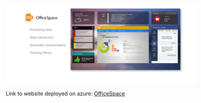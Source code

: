
![Logo](https://github.com/travelln/officespace/blob/master/public/images/cover-02.jpg)


Link to website deployed on azure:
[OfficeSpace](http://officespace-team.azurewebsites.net)
